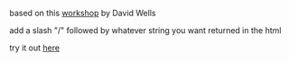 based on this [workshop](https://github.com/DavidWells/netlify-functions-workshop) by David Wells

add a slash "/" followed by whatever string you want returned in the html

try it out [here](https://flamboyant-ramanujan-9a74d1.netlify.app)
